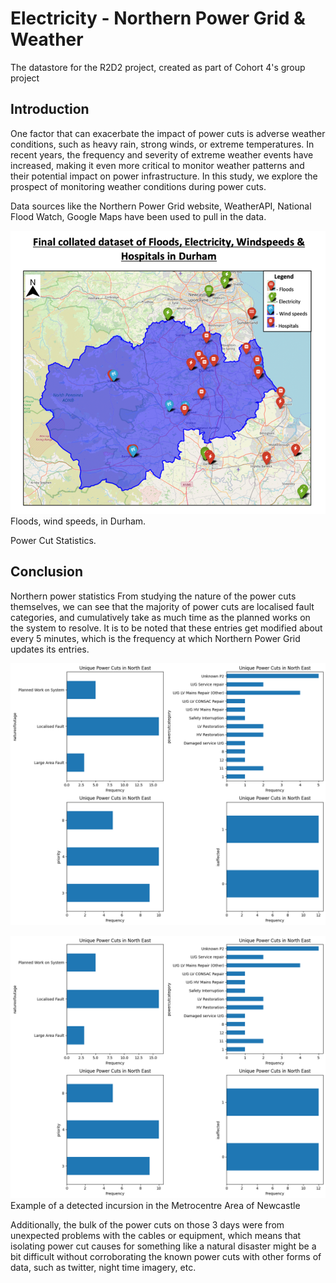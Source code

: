 # Electricity - Northern Power Grid & Weather 
The datastore for the R2D2 project, created as part of Cohort 4's group project

## Introduction
One factor that can exacerbate the impact of power cuts is adverse weather conditions, such as heavy rain, strong winds, or extreme temperatures. In recent years, the frequency and severity of extreme weather events have increased, making it even more critical to monitor weather patterns and their potential impact on power infrastructure. In this study, we explore the prospect of monitoring weather conditions during power cuts. 

Data sources like the Northern Power Grid website, WeatherAPI, National Flood Watch, Google Maps have been used to pull in the data. 

![alt text](https://github.com/Geospatial-Systems-CDT/r2d2-datastore/blob/main/Electricity%20-%20weather%2Cpower%2Cfloods%2Clocations/Write%20up/7_mapdurham.png "Floods, Power Cuts, wind speeds, Hospitals in Durham")
Floods, wind speeds, in Durham.


Power Cut Statistics.

## Conclusion

Northern power statistics
From studying the nature of the power cuts themselves, we can see that the majority of power cuts are localised fault categories, and cumulatively take as much time as the planned works on the system to resolve. It is to be noted that these entries get modified about every 5 minutes, which is the frequency at which Northern Power Grid updates its entries. 

![alt text](https://github.com/Geospatial-Systems-CDT/r2d2-datastore/blob/main/Electricity%20-%20weather%2Cpower%2Cfloods%2Clocations/Write%20up/6-power-hours.png "Power Cut frequency and Counts in the North East")

![alt text](https://github.com/Geospatial-Systems-CDT/r2d2-datastore/blob/main/Electricity%20-%20weather%2Cpower%2Cfloods%2Clocations/Write%20up/power_freq.png "Unique Power Cuts plotted by reason of fault")
Example of a detected incursion in the Metrocentre Area of Newcastle

Additionally, the bulk of the power cuts on those 3 days were from unexpected problems with the cables or equipment, which means that isolating power cut causes for something like a natural disaster might be a bit difficult without corroborating the known power cuts with other forms of data, such as twitter, night time imagery, etc. 

